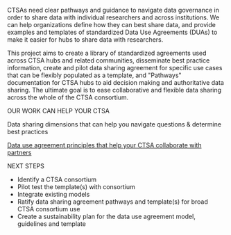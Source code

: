 CTSAs need clear pathways and guidance to navigate data governance in order to share data with individual researchers and across institutions. We can help organizations define how they can best share data, and provide examples and templates of standardized Data Use Agreements (DUAs) to make it easier for hubs to share data with researchers. 

This project aims to create a library of standardized agreements used across CTSA hubs and related communities, disseminate best practice information, create and pilot data sharing agreement for specific use cases that can be flexibly populated as a template, and "Pathways" documentation for CTSA hubs to aid decision making and authoritative data sharing. The ultimate goal is to ease collaborative and flexible data sharing across the whole of the CTSA consortium.

OUR WORK CAN HELP YOUR CTSA  

Data sharing dimensions that can help you navigate questions & determine best practices 

[Data use agreement principles that help your CTSA collaborate with partners](bit.ly/DUA_Principles)

NEXT STEPS

- Identify a CTSA consortium
- Pilot test the template(s) with consortium
- Integrate existing models
- Ratify data sharing agreement pathways and template(s) for broad CTSA consortium use
- Create a sustainability plan for the data use agreement model, guidelines  and template
